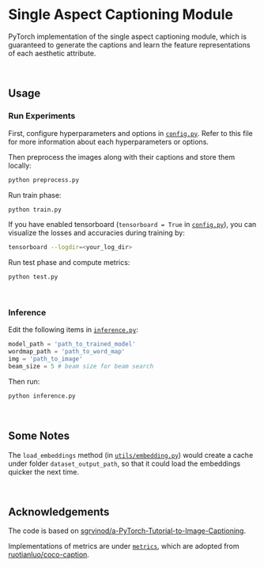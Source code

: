 # Single Aspect Captioning Module

PyTorch implementation of the single aspect captioning module, which is guaranteed to generate the captions and learn the feature representations of each aesthetic attribute.


&nbsp;

## Usage

### Run Experiments

First, configure hyperparameters and options in [`config.py`](config.py). Refer to this file for more information about each hyperparameters or options.

Then preprocess the images along with their captions and store them locally:

```bash
python preprocess.py
```

Run train phase:

```bash
python train.py
```

If you have enabled tensorboard (`tensorboard = True` in [`config.py`](config.py)), you can visualize the losses and accuracies during training by:

```bash
tensorboard --logdir=<your_log_dir>
```

Run test phase and compute metrics:

```bash
python test.py
```


&nbsp;

### Inference

Edit the following items in [`inference.py`](single_infer.py):

```python
model_path = 'path_to_trained_model'
wordmap_path = 'path_to_word_map'
img = 'path_to_image'
beam_size = 5 # beam size for beam search
```

Then run:

```bash
python inference.py
```


&nbsp;

## Some Notes

The `load_embeddings` method (in [`utils/embedding.py`](utils/embedding.py)) would create a cache under folder `dataset_output_path`, so that it could load the embeddings quicker the next time.


&nbsp;

## Acknowledgements

The code is based on [sgrvinod/a-PyTorch-Tutorial-to-Image-Captioning](https://github.com/sgrvinod/a-PyTorch-Tutorial-to-Image-Captioning).

Implementations of metrics are under [`metrics`](metrics), which are adopted from [ruotianluo/coco-caption](https://github.com/ruotianluo/coco-caption).
